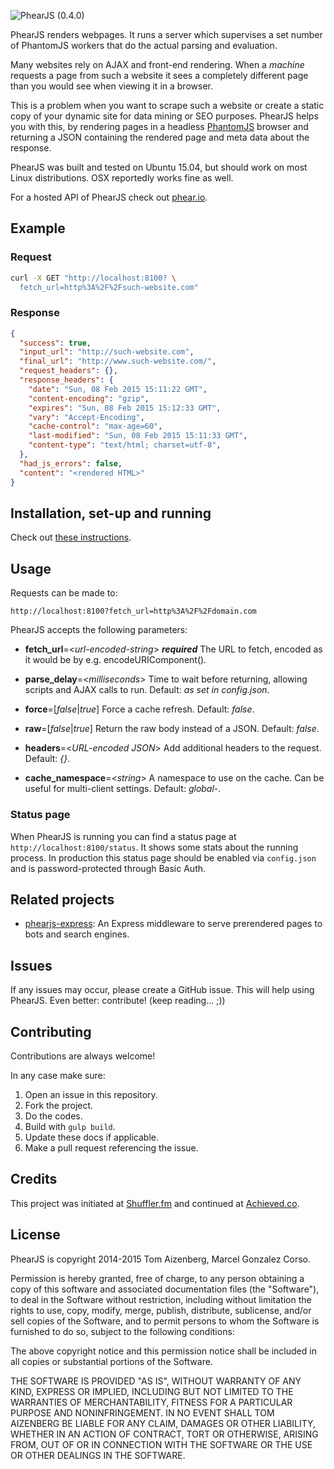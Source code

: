 ![PhearJS](http://d3jtdrwnfjguwh.cloudfront.net/logo-red.svg) (0.4.0)

PhearJS renders webpages. It runs a server which supervises a set number of PhantomJS workers that do the actual parsing and evaluation.

Many websites rely on AJAX and front-end rendering. When a *machine* requests a page from such a website it sees a completely different page than you would see when viewing it in a browser.

This is a problem when you want to scrape such a website or create a static copy of your dynamic site for data mining or SEO purposes. PhearJS helps you with this, by rendering pages in a headless [PhantomJS](http://phantomjs.org/) browser and returning a JSON containing the rendered page and meta data about the response.

PhearJS was built and tested on Ubuntu 15.04, but should work on most Linux distributions. OSX reportedly works fine as well.

For a hosted API of PhearJS check out [phear.io](http://phear.io).

## Example

### Request

```bash
curl -X GET "http://localhost:8100? \
  fetch_url=http%3A%2F%2Fsuch-website.com"
```

### Response

``` json
{
  "success": true,
  "input_url": "http://such-website.com",
  "final_url": "http://www.such-website.com/",
  "request_headers": {},
  "response_headers": {
    "date": "Sun, 08 Feb 2015 15:11:22 GMT",
    "content-encoding": "gzip",
    "expires": "Sun, 08 Feb 2015 15:12:33 GMT",
    "vary": "Accept-Encoding",
    "cache-control": "max-age=60",
    "last-modified": "Sun, 08 Feb 2015 15:11:33 GMT",
    "content-type": "text/html; charset=utf-8",
  },
  "had_js_errors": false,
  "content": "<rendered HTML>"
}
```

## Installation, set-up and running

Check out [these instructions](INSTALLATION.md).

## Usage

Requests can be made to:

`http://localhost:8100?fetch_url=http%3A%2F%2Fdomain.com`

PhearJS accepts the following parameters:

- **fetch_url**=<*url-encoded-string*\> ***required***
  The URL to fetch, encoded as it would be by e.g. encodeURIComponent().

- **parse_delay**=<*milliseconds*\>
  Time to wait before returning, allowing scripts and AJAX calls to run.
  Default: *as set in config.json*.

- **force**=[*false*|*true*]
  Force a cache refresh.
  Default: *false*.

- **raw**=[*false*|*true*]
  Return the raw body instead of a JSON.
  Default: *false*.

- **headers**=<*URL-encoded JSON*\>
  Add additional headers to the request.
  Default: *{}*.

- **cache_namespace**=<*string*\>
  A namespace to use on the cache. Can be useful for multi-client settings.
  Default: *global-*.

### Status page

When PhearJS is running you can find a status page at `http://localhost:8100/status`. It
shows some stats about the running process. In production this status page should be enabled
via `config.json` and is password-protected through Basic Auth.

## Related projects

* [phearjs-express](https://github.com/Tomtomgo/phearjs-express): An Express middleware to serve prerendered pages to bots and search engines.

## Issues

If any issues may occur, please create a GitHub issue. This will help using PhearJS. Even
better: contribute! (keep reading... ;))

## Contributing

Contributions are always welcome!

In any case make sure:

1. Open an issue in this repository.
2. Fork the project.
3. Do the codes.
4. Build with `gulp build`.
5. Update these docs if applicable.
6. Make a pull request referencing the issue.

## Credits

This project was initiated at [Shuffler.fm](http://shuffler.fm) and continued at [Achieved.co](http://achieved.co).

## License

PhearJS is copyright 2014-2015 Tom Aizenberg, Marcel Gonzalez Corso.

Permission is hereby granted, free of charge, to any person obtaining a copy of this software and associated documentation files (the "Software"), to deal in the Software without restriction, including without limitation the rights to use, copy, modify, merge, publish, distribute, sublicense, and/or sell copies of the Software, and to permit persons to whom the Software is furnished to do so, subject to the following conditions:

The above copyright notice and this permission notice shall be included in all copies or substantial portions of the Software.

THE SOFTWARE IS PROVIDED "AS IS", WITHOUT WARRANTY OF ANY KIND, EXPRESS OR IMPLIED, INCLUDING BUT NOT LIMITED TO THE WARRANTIES OF MERCHANTABILITY, FITNESS FOR A PARTICULAR PURPOSE AND NONINFRINGEMENT. IN NO EVENT SHALL TOM AIZENBERG BE LIABLE FOR ANY CLAIM, DAMAGES OR OTHER LIABILITY, WHETHER IN AN ACTION OF CONTRACT, TORT OR OTHERWISE, ARISING FROM, OUT OF OR IN CONNECTION WITH THE SOFTWARE OR THE USE OR OTHER DEALINGS IN THE SOFTWARE.
